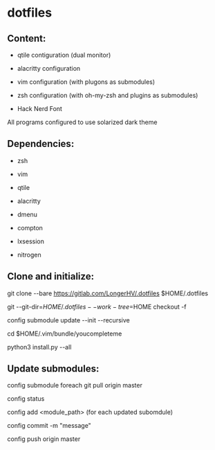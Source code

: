 # dotfiles

## Content:

- qtile contiguration (dual monitor)

- alacritty configuration

- vim configuration (with plugons as submodules)

- zsh configuration (with oh-my-zsh and plugins as submodules)

- Hack Nerd Font

All programs configured to use solarized dark theme

## Dependencies:

- zsh

- vim

- qtile

- alacritty

- dmenu

- compton

- lxsession

- nitrogen

## Clone and initialize:

git clone --bare https://gitlab.com/LongerHV/.dotfiles $HOME/.dotfiles

git --git-dir=$HOME/.dotfiles --work-tree=$HOME checkout -f

config submodule update --init --recursive

cd $HOME/.vim/bundle/youcompleteme

python3 install.py --all

## Update submodules:
config submodule foreach git pull origin master

config status

config add <module_path> (for each updated subomdule)

config commit -m "message"

config push origin master
